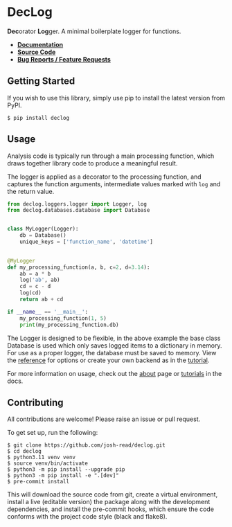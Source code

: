 # DecLog

**Dec**orator **Log**ger. A minimal boilerplate logger for functions.

- [**Documentation**](https://josh-read.github.io/declog/)
- [**Source Code**](https://github.com/josh-read/declog)
- [**Bug Reports / Feature Requests**](https://github.com/josh-read/declog/issues)

## Getting Started

If you wish to use this library, simply use pip to install the
latest version from PyPI.

```commandline
$ pip install declog
```

## Usage

Analysis code is typically run through a main processing function, 
which draws together library code to produce a meaningful result.

The logger is applied as a decorator to the processing function,
and captures the function arguments, intermediate values marked
with `log` and the return value.

```python
from declog.loggers.logger import Logger, log
from declog.databases.database import Database


class MyLogger(Logger):
    db = Database()
    unique_keys = ['function_name', 'datetime']

    
@MyLogger
def my_processing_function(a, b, c=2, d=3.14):
    ab = a * b
    log('ab', ab)
    cd = c - d
    log(cd)
    return ab + cd

if __name__ == '__main__':
    my_processing_function(1, 5)
    print(my_processing_function.db)

```

The Logger is designed to be flexible, in the above example the base class
Database is used which only saves logged items to a dictionary in memory.
For use as a proper logger, the database must be saved to memory. View the
[reference](reference.md) for options or create your own backend as in the
[tutorial](tutorial.md).

For more information on usage, check out the [about](about.md) page or
[tutorials](tutorial.md) in the docs.

## Contributing

All contributions are welcome! Please raise an issue or pull request.

To get set up, run the following:

```commandline
$ git clone https://github.com/josh-read/declog.git
$ cd declog
$ python3.11 venv venv
$ source venv/bin/activate
$ python3 -m pip install --upgrade pip
$ python3 -m pip install -e ".[dev]"
$ pre-commit install
```

This will download the source code from git, create a virtual environment,
install a live (editable version) the package along with the development
dependencies, and install the pre-commit hooks, which ensure the code conforms
with the project code style (black and flake8).